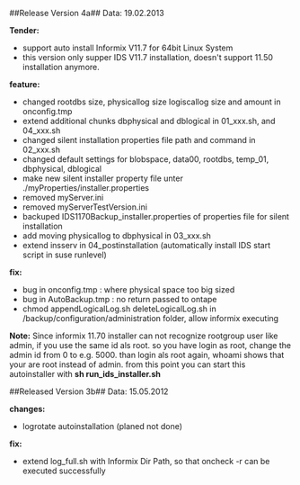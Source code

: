 ##Release Version 4a##
Data: 19.02.2013

**Tender:** 
- support auto install Informix V11.7 for 64bit Linux System
- this version only supper IDS V11.7 installation, doesn't support 11.50 installation anymore.

**feature:**
- changed rootdbs size, physicallog size logiscallog size and amount in onconfig.tmp
- extend additional chunks dbphysical and dblogical in 01_xxx.sh, and 04_xxx.sh
- changed silent installation properties file path and command in 02_xxx.sh
- changed default settings for blobspace, data00, rootdbs, temp_01, dbphysical, dblogical
- make new silent installer property file unter ./myProperties/installer.properties
- removed myServer.ini
- removed myServerTestVersion.ini
- backuped IDS1170Backup_installer.properties of properties file for silent installation
- add moving physicallog to dbphysical in 03_xxx.sh 
- extend insserv in 04_postinstallation (automatically install IDS start script in suse runlevel)

**fix:**
- bug in onconfig.tmp : where physical space too big sized
- bug in AutoBackup.tmp : no return passed to ontape
- chmod appendLogicalLog.sh deleteLogicalLog.sh in /backup/configuration/administration folder, allow informix executing

**Note:**
Since informix 11.70 installer can not recognize rootgroup user like admin, if you use the same id als root.
so you have login as root, change the admin id from 0 to e.g. 5000.
than login als root again, whoami shows that your are root instead of admin. from this point you can start this autoinstaller with **sh run_ids_installer.sh**

##Released Version 3b##
Data: 15.05.2012

**changes:**
- logrotate autoinstallation (planed not done)

**fix:**
- extend log_full.sh with Informix Dir Path, so that oncheck -r can be executed successfully  